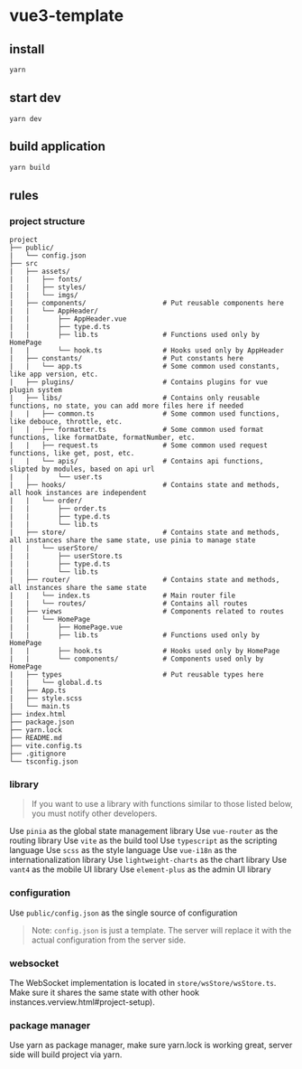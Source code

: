 # vue3-template

## install
```bash
yarn
```

## start dev
```
yarn dev
```

## build application
```bash
yarn build
```

## rules


### project structure

```
project
├── public/
|   └── config.json
├── src
|   ├── assets/
|   |   ├── fonts/
|   |   ├── styles/
|   |   └── imgs/
|   ├── components/                   # Put reusable components here
|   |   └── AppHeader/
|   |       ├── AppHeader.vue
|   |       ├── type.d.ts
|   |       ├── lib.ts                # Functions used only by HomePage
|   |       └── hook.ts               # Hooks used only by AppHeader
|   ├── constants/                    # Put constants here
|   |   └── app.ts                    # Some common used constants, like app version, etc.
|   ├── plugins/                      # Contains plugins for vue plugin system
|   ├── libs/                         # Contains only reusable functions, no state, you can add more files here if needed
|   |   ├── common.ts                 # Some common used functions, like debouce, throttle, etc.
|   |   ├── formatter.ts              # Some common used format functions, like formatDate, formatNumber, etc.
|   |   ├── request.ts                # Some common used request functions, like get, post, etc.
|   |   └── apis/                     # Contains api functions, slipted by modules, based on api url
|   |       └── user.ts
|   ├── hooks/                        # Contains state and methods, all hook instances are independent
|   |   └── order/
|   |       ├── order.ts
|   |       ├── type.d.ts
|   |       └── lib.ts
|   ├── store/                        # Contains state and methods, all instances share the same state, use pinia to manage state
|   |   └── userStore/
|   |       ├── userStore.ts
|   |       ├── type.d.ts
|   |       └── lib.ts
|   ├── router/                       # Contains state and methods, all instances share the same state
|   |   └── index.ts                  # Main router file
|   |   └── routes/                   # Contains all routes
|   ├── views                         # Components related to routes
|   |   └── HomePage
|   |       ├── HomePage.vue
|   |       ├── lib.ts                # Functions used only by HomePage
|   |       ├── hook.ts               # Hooks used only by HomePage
|   |       └── components/           # Components used only by HomePage
|   ├── types                         # Put reusable types here
|   |   └── global.d.ts
|   ├── App.ts
|   ├── style.scss
|   └── main.ts
├── index.html
├── package.json
├── yarn.lock
├── README.md
├── vite.config.ts
├── .gitignore
└── tsconfig.json
```
### library

> If you want to use a library with functions similar to those listed below, you must notify other developers.

Use `pinia` as the global state management library
Use `vue-router` as the routing library
Use `vite` as the build tool
Use `typescript` as the scripting language
Use `scss` as the style language
Use `vue-i18n` as the internationalization library
Use `lightweight-charts` as the chart library
Use `vant4` as the mobile UI library
Use `element-plus` as the admin UI library

### configuration

Use `public/config.json` as the single source of configuration

> Note: `config.json` is just a template. The server will replace it with the actual configuration from the server side.

### websocket

The WebSocket implementation is located in `store/wsStore/wsStore.ts`. Make sure it shares the same state with other hook instances.verview.html#project-setup).

### package manager

Use yarn as package manager, make sure yarn.lock is working great, server side will build project via yarn.
